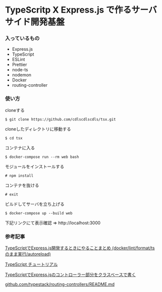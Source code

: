 # TypeScritp X Express.js で作るサーバサイド開発基盤

### 入っているもの
- Express.js
- TypeScript
- ESLint
- Prettier
- node-ts
- nodemon
- Docker
- routing-controller

### 使い方
cloneする
```
$ git clone https://github.com/cdlscdlscdls/tsx.git
```

cloneしたディレクトリに移動する
```
$ cd tsx
```

コンテナに入る
```
$ docker-compose run --rm web bash
```

モジュールをインストールする
```
# npm install
```

コンテナを抜ける
```
# exit
```

ビルドしてサーバを立ち上げる
```
$ docker-compose up --build web
```

下記リンクにて表示確認
=> http://localhost:3000

### 参考記事
[TypeScriptでExpress.js開発するときにやることまとめ (docker/lint/format/tsのまま実行/autoreload)](https://qiita.com/techneconn/items/012bdf1b9ff3881546b3)

[TypeScript チュートリアル](https://qiita.com/EBIHARA_kenji/items/31b7c1c62426bdabd263)

[TypeScriptでExpress.jsのコントローラー部分をクラスベースで書く](https://qiita.com/techneconn/items/331aa21654bb8b20a34d)

[github.com/typestack/routing-controllers/README.md](https://github.com/typestack/routing-controllers)
